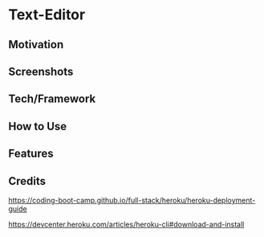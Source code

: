 # Text-Editor



## Motivation



## Screenshots



## Tech/Framework


## How to Use


## Features




## Credits

https://coding-boot-camp.github.io/full-stack/heroku/heroku-deployment-guide

https://devcenter.heroku.com/articles/heroku-cli#download-and-install


<!-- install this to run app: const port = process.env.PORT || 3001 -->